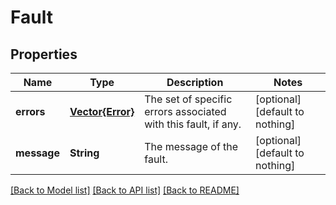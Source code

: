 # Fault


## Properties
Name | Type | Description | Notes
------------ | ------------- | ------------- | -------------
**errors** | [**Vector{Error}**](Error.md) | The set of specific errors associated with this fault, if any. | [optional] [default to nothing]
**message** | **String** | The message of the fault. | [optional] [default to nothing]


[[Back to Model list]](../../README.md#models) [[Back to API list]](../../README.md#api-endpoints) [[Back to README]](../../README.md)


